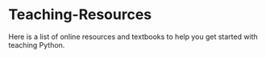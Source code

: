 Teaching-Resources
==================

Here is a list of online resources and textbooks to help you get started with teaching Python.
